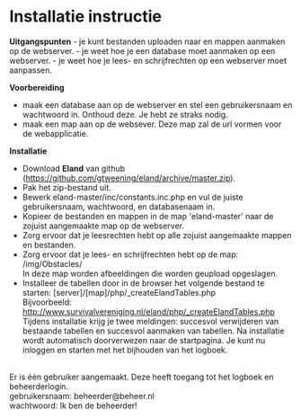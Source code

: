 <h1>Installatie instructie</H1>
<b>Uitgangspunten</b>
- je kunt bestanden uploaden naar en mappen aanmaken op de webserver.
- je weet hoe je een database moet aanmaken op een webserver.
- je weet hoe je lees- en schrijfrechten op een webserver moet aanpassen.

<b>Voorbereiding</b>
- maak een database aan op de webserver en stel een gebruikersnaam en wachtwoord in. Onthoud deze. Je hebt ze straks nodig.
- maak een map aan op de websever. Deze map zal de url vormen voor de webapplicatie.

<b>Installatie</b>
- Download <b>Eland</b> van github (https://github.com/gtweening/eland/archive/master.zip).
- Pak het zip-bestand uit.
- Bewerk eland-master/inc/constants.inc.php en vul de juiste gebruikersnaam, wachtwoord, en databasenaam in.
- Kopieer de bestanden en mappen in de map 'eland-master' naar de zojuist aangemaakte map op de webserver.
- Zorg ervoor dat je leesrechten hebt op alle zojuist aangemaakte mappen en bestanden.
- Zorg ervoor dat je lees- en schrijfrechten hebt op de map: /img/Obstacles/ <br>
  In deze map worden afbeeldingen die worden geupload opgeslagen.
- Installeer de tabellen door in de browser het volgende bestand te starten: [server]/[map]/php/_createElandTables.php<br>
  Bijvoorbeeld: http://www.survivalvereniging.nl/eland/php/_createElandTables.php<br>
  Tijdens installatie krijg je twee meldingen: succesvol verwijderen van bestaande tabellen en succesvol aanmaken van tabellen. Na installatie wordt automatisch doorverwezen naar de startpagina. Je kunt nu inloggen en starten met het bijhouden van het logboek.

<br>
Er is één gebruiker aangemaakt. Deze heeft toegang tot het logboek en beheerderlogin.<br>
gebruikersnaam: beheerder@beheer.nl <br>
wachtwoord: Ik ben de beheerder!

